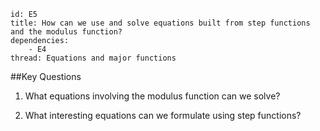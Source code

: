 ````
id: E5
title: How can we use and solve equations built from step functions and the modulus function?
dependencies: 
    - E4
thread: Equations and major functions
````
##Key Questions

1. What equations involving the modulus function can we solve?

1. What interesting equations can we formulate using step functions?

